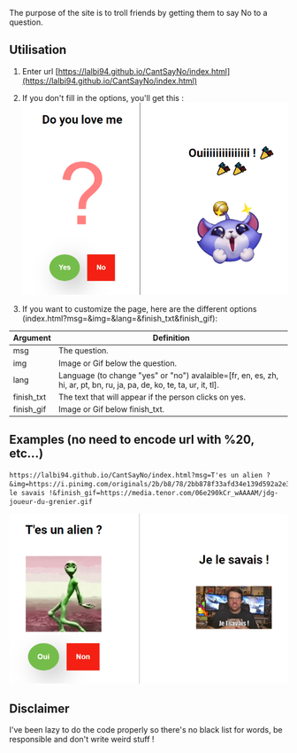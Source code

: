 The purpose of the site is to troll friends by getting them to say No to a question.

## Utilisation
1. Enter url [https://lalbi94.github.io/CantSayNo/index.html](https://lalbi94.github.io/CantSayNo/index.html)

2. If you don't fill in the options, you'll get this : ![Default page without option](assets/image.png)

3. If you want to customize the page, here are the different options (index.html?msg=&img=&lang=&finish_txt&finish_gif):

| Argument   | Definition                                             |
|------------|--------------------------------------------------------|
| msg        | The question.                                          |
| img        | Image or Gif below the question.                       |
| lang       | Language (to change "yes" or "no") avalaible=[fr, en, es, zh, hi, ar, pt, bn, ru, ja, pa, de, ko, te, ta, ur, it, tl].                        |
| finish_txt | The text that will appear if the person clicks on yes. |
| finish_gif | Image or Gif below finish_txt.                         |

## Examples (no need to encode url with %20, etc...)
```
https://lalbi94.github.io/CantSayNo/index.html?msg=T'es un alien ?&img=https://i.pinimg.com/originals/2b/b8/78/2bb878f33afd34e139d592a2e37db1b2.gif&lang=fr&finish_txt=Je le savais !&finish_gif=https://media.tenor.com/06e290kCr_wAAAAM/jdg-joueur-du-grenier.gif
```
![Exemple with link](assets/ex1.png)

## Disclaimer
I've been lazy to do the code properly so there's no black list for words, be responsible and don't write weird stuff !